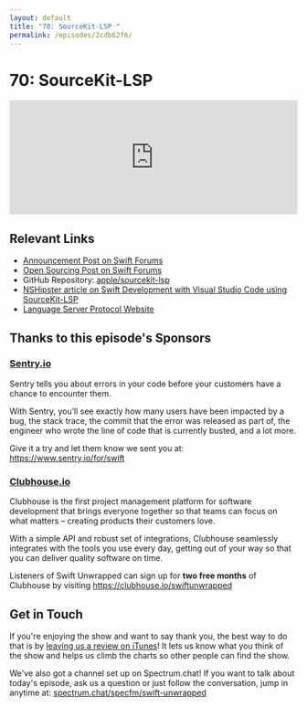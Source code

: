 ```yaml
---
layout: default
title: "70: SourceKit-LSP "
permalink: /episodes/2cdb62f6/
---
```


# 70: SourceKit-LSP 

<iframe frameBorder="0" height="200px" scrolling="no" seamless src="https://player.simplecast.com/8cdd945e-9641-42a4-a8ba-7b79fc8f3404" width="100%"></iframe>

## Relevant Links

* [Announcement Post on Swift Forums](https://forums.swift.org/t/new-lsp-language-service-supporting-swift-and-c-family-languages-for-any-editor-and-platform/17024)
* [Open Sourcing Post on Swift Forums](https://forums.swift.org/t/introducing-sourcekit-lsp/17964)
* GitHub Repository: [apple/sourcekit-lsp](https://github.com/apple/sourcekit-lsp)
* [NSHipster article on Swift Development with Visual Studio Code using SourceKit-LSP](https://nshipster.com/vscode)
* [Language Server Protocol Website](https://microsoft.github.io/language-server-protocol)

## Thanks to this episode's Sponsors

### [Sentry.io](https://www.sentry.io/for/swift)

Sentry tells you about errors in your code before your customers have a chance to encounter them. 

With Sentry, you’ll see exactly how many users have been impacted by a bug, the stack trace, the commit that the error was released as part of, the engineer who wrote the line of code that is currently busted, and a lot more. 

Give it a try and let them know we sent you at: https://www.sentry.io/for/swift

### [Clubhouse.io](https://clubhouse.io/swiftunwrapped)

Clubhouse is the first project management platform for software development that brings everyone together so that teams can focus on what matters – creating products their customers love. 

With a simple API and robust set of integrations, Clubhouse seamlessly integrates with the tools you use every day, getting out of your way so that you can deliver quality software on time. 

Listeners of Swift Unwrapped can sign up for **two free months** of Clubhouse by visiting https://clubhouse.io/swiftunwrapped 

## Get in Touch

If you're enjoying the show and want to say thank you, the best way to do that is by [leaving us a review on iTunes](https://itunes.apple.com/us/podcast/swift-unwrapped/id1209817203?mt=2)! It lets us know what you think of the show and helps us climb the charts so other people can find the show.

We've also got a channel set up on Spectrum.chat! If you want to talk about today's episode, ask us a question or just follow the conversation, jump in anytime at: [spectrum.chat/specfm/swift-unwrapped](https://spectrum.chat/specfm/swift-unwrapped)
